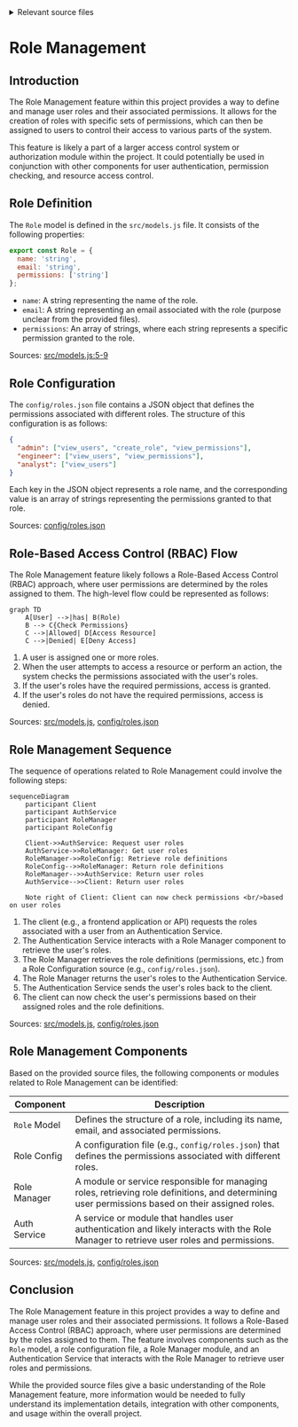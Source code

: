 <details>
<summary>Relevant source files</summary>

The following files were used as context for generating this wiki page:

- [src/models.js](https://github.com/agattani123/access-control-service/blob/main/src/models.js)
- [config/roles.json](https://github.com/agattani123/access-control-service/blob/main/config/roles.json)

</details>

# Role Management

## Introduction

The Role Management feature within this project provides a way to define and manage user roles and their associated permissions. It allows for the creation of roles with specific sets of permissions, which can then be assigned to users to control their access to various parts of the system.

This feature is likely a part of a larger access control system or authorization module within the project. It could potentially be used in conjunction with other components for user authentication, permission checking, and resource access control.

## Role Definition

The `Role` model is defined in the `src/models.js` file. It consists of the following properties:

```javascript
export const Role = {
  name: 'string',
  email: 'string',
  permissions: ['string']
};
```

- `name`: A string representing the name of the role.
- `email`: A string representing an email associated with the role (purpose unclear from the provided files).
- `permissions`: An array of strings, where each string represents a specific permission granted to the role.

Sources: [src/models.js:5-9]()

## Role Configuration

The `config/roles.json` file contains a JSON object that defines the permissions associated with different roles. The structure of this configuration is as follows:

```json
{
  "admin": ["view_users", "create_role", "view_permissions"],
  "engineer": ["view_users", "view_permissions"],
  "analyst": ["view_users"]
}
```

Each key in the JSON object represents a role name, and the corresponding value is an array of strings representing the permissions granted to that role.

Sources: [config/roles.json]()

## Role-Based Access Control (RBAC) Flow

The Role Management feature likely follows a Role-Based Access Control (RBAC) approach, where user permissions are determined by the roles assigned to them. The high-level flow could be represented as follows:

```mermaid
graph TD
    A[User] -->|has| B(Role)
    B --> C{Check Permissions}
    C -->|Allowed| D[Access Resource]
    C -->|Denied| E[Deny Access]
```

1. A user is assigned one or more roles.
2. When the user attempts to access a resource or perform an action, the system checks the permissions associated with the user's roles.
3. If the user's roles have the required permissions, access is granted.
4. If the user's roles do not have the required permissions, access is denied.

Sources: [src/models.js](), [config/roles.json]()

## Role Management Sequence

The sequence of operations related to Role Management could involve the following steps:

```mermaid
sequenceDiagram
    participant Client
    participant AuthService
    participant RoleManager
    participant RoleConfig

    Client->>AuthService: Request user roles
    AuthService->>RoleManager: Get user roles
    RoleManager->>RoleConfig: Retrieve role definitions
    RoleConfig-->>RoleManager: Return role definitions
    RoleManager-->>AuthService: Return user roles
    AuthService-->>Client: Return user roles

    Note right of Client: Client can now check permissions <br/>based on user roles
```

1. The client (e.g., a frontend application or API) requests the roles associated with a user from an Authentication Service.
2. The Authentication Service interacts with a Role Manager component to retrieve the user's roles.
3. The Role Manager retrieves the role definitions (permissions, etc.) from a Role Configuration source (e.g., `config/roles.json`).
4. The Role Manager returns the user's roles to the Authentication Service.
5. The Authentication Service sends the user's roles back to the client.
6. The client can now check the user's permissions based on their assigned roles and the role definitions.

Sources: [src/models.js](), [config/roles.json]()

## Role Management Components

Based on the provided source files, the following components or modules related to Role Management can be identified:

| Component     | Description                                                  |
| ------------- | ------------------------------------------------------------ |
| `Role` Model  | Defines the structure of a role, including its name, email, and associated permissions. |
| Role Config   | A configuration file (e.g., `config/roles.json`) that defines the permissions associated with different roles. |
| Role Manager  | A module or service responsible for managing roles, retrieving role definitions, and determining user permissions based on their assigned roles. |
| Auth Service  | A service or module that handles user authentication and likely interacts with the Role Manager to retrieve user roles and permissions. |

Sources: [src/models.js](), [config/roles.json]()

## Conclusion

The Role Management feature in this project provides a way to define and manage user roles and their associated permissions. It follows a Role-Based Access Control (RBAC) approach, where user permissions are determined by the roles assigned to them. The feature involves components such as the `Role` model, a role configuration file, a Role Manager module, and an Authentication Service that interacts with the Role Manager to retrieve user roles and permissions.

While the provided source files give a basic understanding of the Role Management feature, more information would be needed to fully understand its implementation details, integration with other components, and usage within the overall project.
